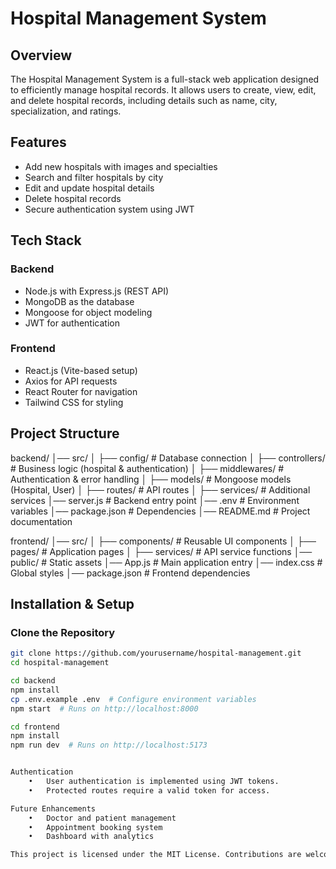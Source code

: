 # Hospital Management System

## Overview
The Hospital Management System is a full-stack web application designed to efficiently manage hospital records. It allows users to create, view, edit, and delete hospital records, including details such as name, city, specialization, and ratings.

## Features
- Add new hospitals with images and specialties  
- Search and filter hospitals by city  
- Edit and update hospital details  
- Delete hospital records  
- Secure authentication system using JWT  

## Tech Stack

### Backend
- Node.js with Express.js (REST API)  
- MongoDB as the database  
- Mongoose for object modeling  
- JWT for authentication  

### Frontend
- React.js (Vite-based setup)  
- Axios for API requests  
- React Router for navigation  
- Tailwind CSS for styling  

## Project Structure

backend/
│── src/
│   ├── config/              # Database connection
│   ├── controllers/         # Business logic (hospital & authentication)
│   ├── middlewares/         # Authentication & error handling
│   ├── models/              # Mongoose models (Hospital, User)
│   ├── routes/              # API routes
│   ├── services/            # Additional services
│── server.js                # Backend entry point
│── .env                     # Environment variables
│── package.json             # Dependencies
│── README.md                # Project documentation

frontend/
│── src/
│   ├── components/          # Reusable UI components
│   ├── pages/               # Application pages
│   ├── services/            # API service functions
│── public/                  # Static assets
│── App.js                   # Main application entry
│── index.css                # Global styles
│── package.json             # Frontend dependencies


## Installation & Setup

### Clone the Repository
```sh
git clone https://github.com/yourusername/hospital-management.git
cd hospital-management

cd backend
npm install
cp .env.example .env  # Configure environment variables
npm start  # Runs on http://localhost:8000

cd frontend
npm install
npm run dev  # Runs on http://localhost:5173


Authentication
	•	User authentication is implemented using JWT tokens.
	•	Protected routes require a valid token for access.

Future Enhancements
	•	Doctor and patient management
	•	Appointment booking system
	•	Dashboard with analytics

This project is licensed under the MIT License. Contributions are welcome.
